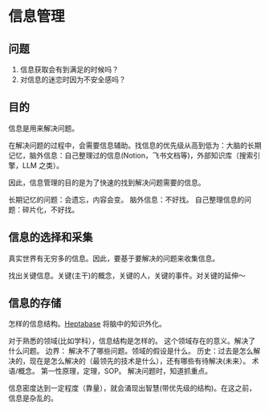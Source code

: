 # 信息管理
## 问题
1. 信息获取会有到满足的时候吗？
2. 对信息的迷恋时因为不安全感吗？

## 目的
信息是用来解决问题。

在解决问题的过程中，会需要信息辅助。找信息的优先级从高到低为：大脑的长期记忆，脑外信息：自己整理过的信息(Notion，飞书文档等)，外部知识库（搜索引擎，LLM 之类）。

因此，信息管理的目的是为了快速的找到解决问题需要的信息。

长期记忆的问题：会遗忘，内容会变。
脑外信息：不好找。
自己整理信息的问题：碎片化，不好找。

## 信息的选择和采集
真实世界有无穷多的信息。因此，要基于要解决的问题来收集信息。

找出关键信息。关键(主干)的概念，关键的人，关键的事件。对关键的延伸～

## 信息的存储

怎样的信息结构。[Heptabase](https://heptabase.com/) 将脑中的知识外化。

对于熟悉的领域(比如学科），信息结构是怎样的。
这个领域存在的意义。解决了什么问题。
边界： 解决不了哪些问题。领域的假设是什么。
历史：过去是怎么解决的，现在是怎么解决的（最领先的技术是什么），还有哪些有待解决(未来）。
术语/概念。
第一性原理，定理，SOP。
解决问题时，知道抓重点。

信息密度达到一定程度（靠量），就会涌现出智慧(带优先级的结构)。在这之前，信息是杂乱的。
